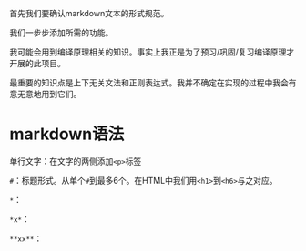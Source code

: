 首先我们要确认markdown文本的形式规范。

我们一步步添加所需的功能。

我可能会用到编译原理相关的知识。事实上我正是为了预习/巩固/复习编译原理才开展的此项目。

最重要的知识点是上下无关文法和正则表达式。我并不确定在实现的过程中我会有意无意地用到它们。

# markdown语法

单行文字：在文字的两侧添加`<p>`标签

`#`：标题形式。从单个`#`到最多6个。在HTML中我们用`<h1>`到`<h6>`与之对应。

`*`：

`*x*`：

`**xx**`：

